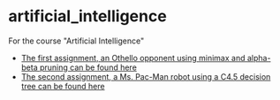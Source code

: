 # artificial_intelligence
For the course "Artificial Intelligence"

  - [The first assignment, an Othello opponent using minimax and alpha-beta pruning can be found here](assignment_1)
  - [The second assignment, a Ms. Pac-Man robot using a C4.5 decision tree can be found here](assignment_2)
